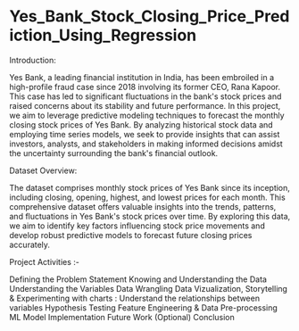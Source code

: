 # Yes_Bank_Stock_Closing_Price_Prediction_Using_Regression
Introduction:

Yes Bank, a leading financial institution in India, has been embroiled in a high-profile fraud case since 2018 involving its former CEO, Rana Kapoor. This case has led to significant fluctuations in the bank's stock prices and raised concerns about its stability and future performance. In this project, we aim to leverage predictive modeling techniques to forecast the monthly closing stock prices of Yes Bank. By analyzing historical stock data and employing time series models, we seek to provide insights that can assist investors, analysts, and stakeholders in making informed decisions amidst the uncertainty surrounding the bank's financial outlook.

Dataset Overview:

The dataset comprises monthly stock prices of Yes Bank since its inception, including closing, opening, highest, and lowest prices for each month. This comprehensive dataset offers valuable insights into the trends, patterns, and fluctuations in Yes Bank's stock prices over time. By exploring this data, we aim to identify key factors influencing stock price movements and develop robust predictive models to forecast future closing prices accurately.

Project Activities :-

Defining the Problem Statement
Knowing and Understanding the Data
Understanding the Variables
Data Wrangling
Data Vizualization, Storytelling & Experimenting with charts : Understand the relationships between variables
Hypothesis Testing
Feature Engineering & Data Pre-processing
ML Model Implementation
Future Work (Optional)
Conclusion
